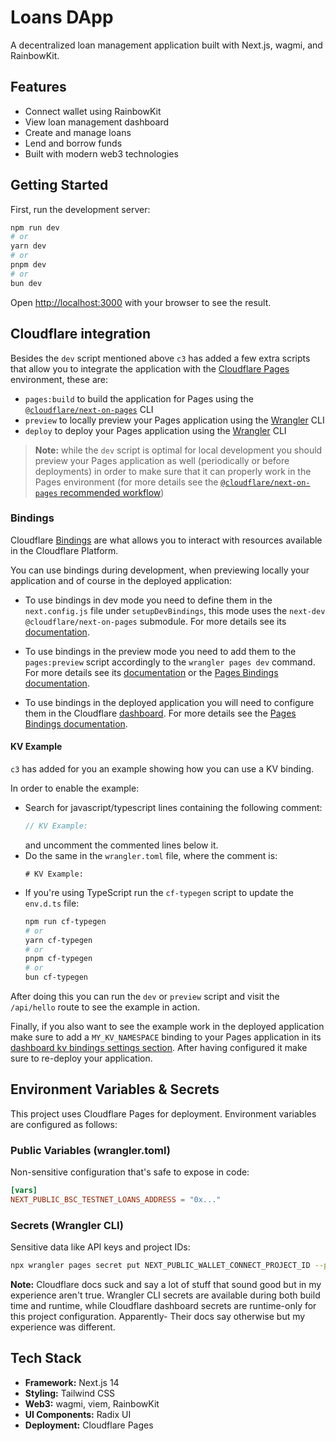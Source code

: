 # Loans DApp

A decentralized loan management application built with Next.js, wagmi, and RainbowKit.

## Features

- Connect wallet using RainbowKit
- View loan management dashboard
- Create and manage loans
- Lend and borrow funds
- Built with modern web3 technologies

## Getting Started

First, run the development server:

```bash
npm run dev
# or
yarn dev
# or
pnpm dev
# or
bun dev
```

Open [http://localhost:3000](http://localhost:3000) with your browser to see the result.

## Cloudflare integration

Besides the `dev` script mentioned above `c3` has added a few extra scripts that
allow you to integrate the application with the
[Cloudflare Pages](https://pages.cloudflare.com/) environment, these are:

- `pages:build` to build the application for Pages using the
  [`@cloudflare/next-on-pages`](https://github.com/cloudflare/next-on-pages) CLI
- `preview` to locally preview your Pages application using the
  [Wrangler](https://developers.cloudflare.com/workers/wrangler/) CLI
- `deploy` to deploy your Pages application using the
  [Wrangler](https://developers.cloudflare.com/workers/wrangler/) CLI

> **Note:** while the `dev` script is optimal for local development you should
> preview your Pages application as well (periodically or before deployments) in
> order to make sure that it can properly work in the Pages environment (for
> more details see the
> [`@cloudflare/next-on-pages` recommended workflow](https://github.com/cloudflare/next-on-pages/blob/main/internal-packages/next-dev/README.md#recommended-development-workflow))

### Bindings

Cloudflare
[Bindings](https://developers.cloudflare.com/pages/functions/bindings/) are what
allows you to interact with resources available in the Cloudflare Platform.

You can use bindings during development, when previewing locally your
application and of course in the deployed application:

- To use bindings in dev mode you need to define them in the `next.config.js`
  file under `setupDevBindings`, this mode uses the `next-dev`
  `@cloudflare/next-on-pages` submodule. For more details see its
  [documentation](https://github.com/cloudflare/next-on-pages/blob/05b6256/internal-packages/next-dev/README.md).

- To use bindings in the preview mode you need to add them to the
  `pages:preview` script accordingly to the `wrangler pages dev` command. For
  more details see its
  [documentation](https://developers.cloudflare.com/workers/wrangler/commands/#dev-1)
  or the
  [Pages Bindings documentation](https://developers.cloudflare.com/pages/functions/bindings/).

- To use bindings in the deployed application you will need to configure them in
  the Cloudflare [dashboard](https://dash.cloudflare.com/). For more details see
  the
  [Pages Bindings documentation](https://developers.cloudflare.com/pages/functions/bindings/).

#### KV Example

`c3` has added for you an example showing how you can use a KV binding.

In order to enable the example:

- Search for javascript/typescript lines containing the following comment:
  ```ts
  // KV Example:
  ```
  and uncomment the commented lines below it.
- Do the same in the `wrangler.toml` file, where the comment is:
  ```
  # KV Example:
  ```
- If you're using TypeScript run the `cf-typegen` script to update the
  `env.d.ts` file:
  ```bash
  npm run cf-typegen
  # or
  yarn cf-typegen
  # or
  pnpm cf-typegen
  # or
  bun cf-typegen
  ```

After doing this you can run the `dev` or `preview` script and visit the
`/api/hello` route to see the example in action.

Finally, if you also want to see the example work in the deployed application
make sure to add a `MY_KV_NAMESPACE` binding to your Pages application in its
[dashboard kv bindings settings section](https://dash.cloudflare.com/?to=/:account/pages/view/:pages-project/settings/functions#kv_namespace_bindings_section).
After having configured it make sure to re-deploy your application.

## Environment Variables & Secrets

This project uses Cloudflare Pages for deployment. Environment variables are configured as follows:

### Public Variables (wrangler.toml)
Non-sensitive configuration that's safe to expose in code:
```toml
[vars]
NEXT_PUBLIC_BSC_TESTNET_LOANS_ADDRESS = "0x..."
```

### Secrets (Wrangler CLI)
Sensitive data like API keys and project IDs:
```bash
npx wrangler pages secret put NEXT_PUBLIC_WALLET_CONNECT_PROJECT_ID --project-name=loans-dapp
```

**Note:** Cloudflare docs suck and say a lot of stuff that sound good but in my experience aren't true.
Wrangler CLI secrets are available during both build time and runtime, while Cloudflare dashboard secrets are runtime-only for this project configuration.
Apparently- Their docs say otherwise but my experience was different.

## Tech Stack

- **Framework:** Next.js 14
- **Styling:** Tailwind CSS
- **Web3:** wagmi, viem, RainbowKit
- **UI Components:** Radix UI
- **Deployment:** Cloudflare Pages
